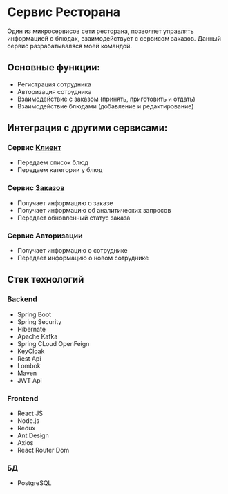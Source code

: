 # Сервис Ресторана

Один из микросервисов сети ресторана, позволяет управлять информацией о блюдах, взаимодействует с сервисом заказов.
Данный сервис разрабатываляся моей командой.

## Основные функции:

* Регистрация сотрудника
* Авторизация сотрудника
* Взаимодействие с заказом (принять, приготовить и отдать)
* Взаимодействие блюдами (добавление и редактирование)

## Интеграция с другими сервисами:

### Сервис [Клиент](https://github.com/qGamerw/customer-service)

* Передаем список блюд
* Передаем категории у блюд

### Сервис [Заказов](https://github.com/qGamerw/order-service)

* Получает информацию о заказе
* Получает информацию об аналитических запросов
* Передает обновленный статус заказа

### Сервис Авторизации

* Получает информацию о сотруднике
* Передает информацию о новом сотруднике 

## Стек технологий

### Backend

* Spring Boot
* Spring Security
* Hibernate
* Apache Kafka
* Spring CLoud OpenFeign
* KeyCloak
* Rest Api
* Lombok
* Maven
* JWT Api

### Frontend

* React JS
* Node.js
* Redux
* Ant Design
* Axios
* React Router Dom

### БД

* PostgreSQL
